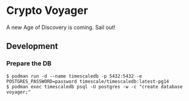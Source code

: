 # Crypto Voyager

A new Age of Discovery is coming. Sail out!

## Development

### Prepare the DB

```
$ podman run -d --name timescaledb -p 5432:5432 -e POSTGRES_PASSWORD=password timescale/timescaledb:latest-pg14
$ podman exec timescaledb psql -U postgres -w -c "create database voyager;"
```
